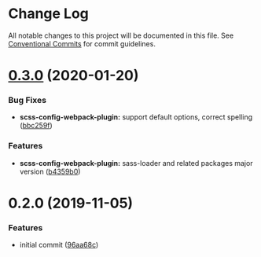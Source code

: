 # Change Log

All notable changes to this project will be documented in this file.
See [Conventional Commits](https://conventionalcommits.org) for commit guidelines.

# [0.3.0](https://github.com/akqa-frontline/frontline/compare/v0.2.0...v0.3.0) (2020-01-20)


### Bug Fixes

* **scss-config-webpack-plugin:** support default options, correct spelling ([bbc259f](https://github.com/akqa-frontline/frontline/commit/bbc259f6c09c5c62dc06d88610254e44f25f75fe))


### Features

* **scss-config-webpack-plugin:** sass-loader and related packages major version ([b4359b0](https://github.com/akqa-frontline/frontline/commit/b4359b07cb60cde442132d200ed06e141efb5655))





# 0.2.0 (2019-11-05)


### Features

* initial commit ([96aa68c](https://github.com/akqa-frontline/frontline/commit/96aa68c334de5bc6c7f107598ed9fcedc7917af1))
